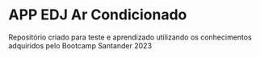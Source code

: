 # APP EDJ Ar Condicionado
Repositório criado para teste e aprendizado utilizando os conhecimentos adquiridos pelo Bootcamp Santander 2023
